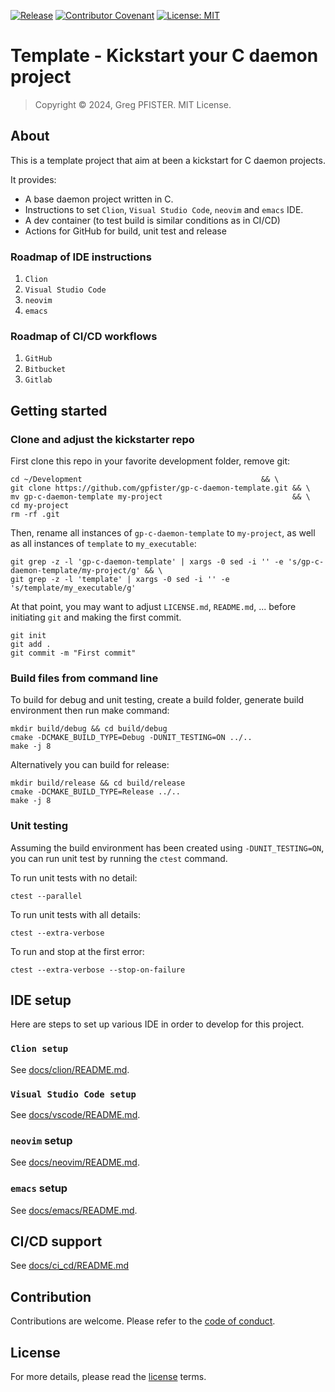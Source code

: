[![Release](https://github.com/gpfister/c-daemon-template/actions/workflows/release.yaml/badge.svg)](https://github.com/gpfister/c-daemon-template/actions/workflows/release.yaml)
[![Contributor Covenant](https://img.shields.io/badge/Contributor%20Covenant-2.1-4baaaa.svg)](CODE_OF_CONDUCT.md)
[![License: MIT](https://img.shields.io/badge/License-MIT-yellow.svg)](LICENSE.md)

# Template - Kickstart your C daemon project

> Copyright © 2024, Greg PFISTER. MIT License.

## About

This is a template project that aim at been a kickstart for C daemon projects.

It provides:

- A base daemon project written in C.
- Instructions to set `Clion`, `Visual Studio Code`, `neovim` and `emacs` IDE.
- A dev container (to test build is similar conditions as in CI/CD)
- Actions for GitHub for build, unit test and release

### Roadmap of IDE instructions

1. `Clion`
2. `Visual Studio Code`
3. `neovim`
4. `emacs`

### Roadmap of CI/CD workflows

1. `GitHub`
2. `Bitbucket`
3. `Gitlab`

## Getting started

### Clone and adjust the kickstarter repo

First clone this repo in your favorite development folder, remove git:

```shell
cd ~/Development                                        && \  
git clone https://github.com/gpfister/gp-c-daemon-template.git && \  
mv gp-c-daemon-template my-project                             && \  
cd my-project                                     
rm -rf .git
```

Then, rename all instances of `gp-c-daemon-template` to `my-project`, as well as all
instances of `template` to `my_executable`:

```shell
git grep -z -l 'gp-c-daemon-template' | xargs -0 sed -i '' -e 's/gp-c-daemon-template/my-project/g' && \  
git grep -z -l 'template' | xargs -0 sed -i '' -e 's/template/my_executable/g'
```

At that point, you may want to adjust `LICENSE.md`, `README.md`, ... before
initiating `git` and making the first commit.

```shell
git init
git add .
git commit -m "First commit"
```

### Build files from command line

To build for debug and unit testing, create a build folder, generate build 
environment then run make command:

```shell
mkdir build/debug && cd build/debug
cmake -DCMAKE_BUILD_TYPE=Debug -DUNIT_TESTING=ON ../..
make -j 8
```

Alternatively you can build for release:

```shell
mkdir build/release && cd build/release
cmake -DCMAKE_BUILD_TYPE=Release ../..
make -j 8
```

### Unit testing

Assuming the build environment has been created using `-DUNIT_TESTING=ON`, you
can run unit test by running the `ctest` command.

To run unit tests with no detail:

```shell
ctest --parallel
```

To run unit tests with all details:

```shell
ctest --extra-verbose
```

To run and stop at the first error:

```shell
ctest --extra-verbose --stop-on-failure 
```

## IDE setup

Here are steps to set up various IDE in order to develop for this project.

### `Clion setup`

See [docs/clion/README.md](docs/clion/README.md).

### `Visual Studio Code setup`

See [docs/vscode/README.md](docs/vscode/README.md).

### `neovim` setup

See [docs/neovim/README.md](docs/neovim/README.md).

### `emacs` setup

See [docs/emacs/README.md](docs/emacs/README.md).

## CI/CD support

See [docs/ci_cd/README.md](docs/ci_cd/README.md)

## Contribution

Contributions are welcome. Please refer to the [code of conduct](./CODE_OF_CONDUCT.md).

## License

For more details, please read the [license](./LICENSE.md) terms.
